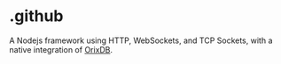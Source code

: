 # .github
A Nodejs framework using HTTP, WebSockets, and TCP Sockets, with a native integration of [OrixDB](https://github.com/orixdb).
